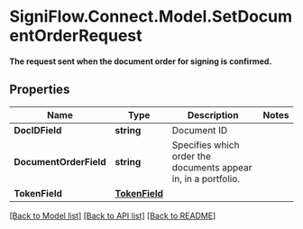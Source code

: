# SigniFlow.Connect.Model.SetDocumentOrderRequest
#### The request sent when the document order for signing is confirmed.

## Properties

Name | Type | Description | Notes
------------ | ------------- | ------------- | -------------
**DocIDField** | **string** | Document ID | 
**DocumentOrderField** | **string** | Specifies which order the documents appear in, in a portfolio. | 
**TokenField** | [**TokenField**](TokenField.md) |  | 

[[Back to Model list]](../README.md#documentation-for-models) [[Back to API list]](../README.md#documentation-for-api-endpoints) [[Back to README]](../README.md)

